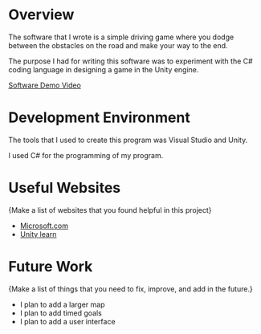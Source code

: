 # Overview

The software that I wrote is a simple driving game where you dodge between the obstacles on the road and make your way to the end.

The purpose I had for writing this software was to experiment with the C# coding language in designing a game in the Unity engine.


[Software Demo Video](https://youtu.be/pYHGD4hA4lU)

# Development Environment

The tools that I used to create this program was Visual Studio and Unity.

I used C# for the programming of my program.

# Useful Websites

{Make a list of websites that you found helpful in this project}
* [Microsoft.com](https://docs.microsoft.com/en-us/dotnet/csharp/tour-of-csharp/tutorials/)
* [Unity learn](https://learn.unity.com/)

# Future Work

{Make a list of things that you need to fix, improve, and add in the future.}
* I plan to add a larger map
* I plan to add timed goals
* I plan to add a user interface 